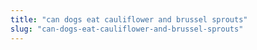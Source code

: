 ```yaml
---
title: "can dogs eat cauliflower and brussel sprouts"
slug: "can-dogs-eat-cauliflower-and-brussel-sprouts"
---
```



